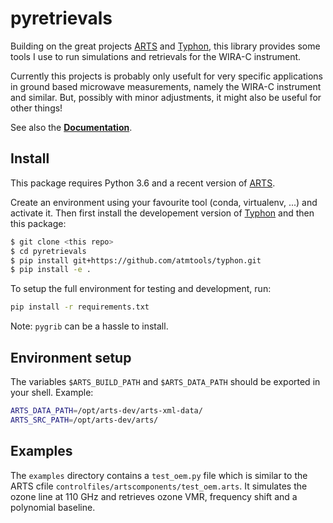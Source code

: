 # pyretrievals

Building on the great projects [ARTS](http://radiativetransfer.org) and 
[Typhon](http://www.radiativetransfer.org/misc/typhon/doc/index.html), this library
provides some tools I use to run simulations and retrievals for the WIRA-C instrument.

Currently this projects is probably only usefult for very specific applications in ground based microwave measurements, namely the WIRA-C
instrument and similar.
But, possibly with minor adjustments, it might also be useful for other things!

See also the [**Documentation**](http://www.iapmw.unibe.ch/research/projects/pyretrievals/index.html).

## Install

This package requires Python 3.6 and a recent version of [ARTS](http://radiativetransfer.org).

Create an environment using your favourite tool (conda, virtualenv, ...) and activate it. Then first install the
developement version of [Typhon](http://www.radiativetransfer.org/misc/typhon/doc/index.html) 
and then this package:

```bash
$ git clone <this repo>
$ cd pyretrievals
$ pip install git+https://github.com/atmtools/typhon.git
$ pip install -e .
```

To setup the full environment for testing and development, run:

```bash
pip install -r requirements.txt
```

Note: `pygrib` can be a hassle to install.

## Environment setup

The variables `$ARTS_BUILD_PATH` and `$ARTS_DATA_PATH` should be exported in your shell.
Example:

```bash
ARTS_DATA_PATH=/opt/arts-dev/arts-xml-data/
ARTS_SRC_PATH=/opt/arts-dev/arts/
```

## Examples

The ``examples`` directory contains a ``test_oem.py`` file which is similar to the ARTS cfile
``controlfiles/artscomponents/test_oem.arts``. 
It simulates the ozone line at 110 GHz and retrieves ozone VMR, frequency shift and a polynomial baseline.

